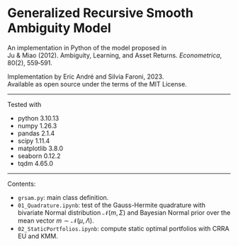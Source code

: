 # Generalized Recursive Smooth Ambiguity Model

An implementation in Python of the model proposed in  
   Ju & Miao (2012). Ambiguity, Learning, and Asset Returns. *Econometrica*, 80(2), 559‑591.

Implementation by Eric André and Silvia Faroni, 2023.  
Available as open source under the terms of the MIT License.

---

Tested with
- python 3.10.13
- numpy 1.26.3
- pandas 2.1.4
- scipy 1.11.4
- matplotlib 3.8.0
- seaborn 0.12.2
- tqdm 4.65.0
  
---

Contents:
- `grsam.py`: main class definition.
- `01_Quadrature.ipynb`: test of the Gauss-Hermite quadrature with bivariate Normal distribution $\mathcal{N}(m, \Sigma)$ and Bayesian Normal prior over the mean vector $m \sim \mathcal{N}(\mu, \Lambda)$.
- `02_StaticPortfolios.ipynb`: compute static optimal portfolios with CRRA EU and KMM.